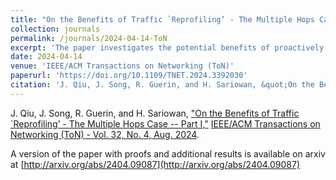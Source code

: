 ```yaml
---
title: "On the Benefits of Traffic `Reprofiling’ - The Multiple Hops Case -- Part I"
collection: journals
permalink: /journals/2024-04-14-ToN
excerpt: 'The paper investigates the potential benefits of proactively changing user-specified traffic profiles, potentially incurring an added (ingress) reprofiling delay, to help a network offer hard delay bounds with less bandwidth. The paper demonstrates that, while in the single hop case reprofiling is of no benefit when using an optimal EDF scheduler, this is not so in the multiple hops setting. This is because, while reprofiling imposes an added delay, it makes flows smoother, and when those benefits accrue over multiple hops, they can yield a more efficient solution. The paper illustrates the existence of this trade-off and develops an approach for devising near optimal reprofiling solutions.'
date: 2024-04-14
venue: 'IEEE/ACM Transactions on Networking (ToN)'
paperurl: 'https://doi.org/10.1109/TNET.2024.3392030'
citation: 'J. Qiu, J. Song, R. Guerin, and H. Sariowan, &quot;On the Benefits of Traffic `Reprofiling’ - The Multiple Hops Case -- Part I.&quot; IEEE/ACM Transactions on Networking (ToN), Vol. 32, No. 4, Aug. 2024'  
---
```


J. Qiu, J. Song, R. Guerin, and H. Sariowan, ["On the Benefits of Traffic `Reprofiling’ - The Multiple Hops Case -- Part I,"](https://doi.org/10.1109/TNET.2024.3392030)
[IEEE/ACM Transactions on Networking (ToN) - Vol. 32, No. 4, Aug. 2024](https://doi.org/10.1109/TNET.2024.3392030).

A version of the paper with proofs and additional results is available on arxiv at [http://arxiv.org/abs/2404.09087](http://arxiv.org/abs/2404.09087)
